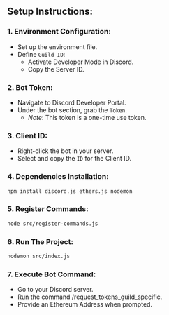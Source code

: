 ## Setup Instructions:

### 1. **Environment Configuration:**
* Set up the environment file.
* Define `Guild ID`: 
  - Activate Developer Mode in Discord.
  - Copy the Server ID.

### 2. **Bot Token:**
* Navigate to Discord Developer Portal.
* Under the bot section, grab the `Token`.
  * _Note_: This token is a one-time use token.

### 3. **Client ID:**
* Right-click the bot in your server.
* Select and copy the `ID` for the Client ID.

### 4. **Dependencies Installation:**
```bash
npm install discord.js ethers.js nodemon
```

### 5. **Register Commands:**
```bash
node src/register-commands.js
```

### 6. **Run The Project:**
```bash
nodemon src/index.js
```

### 7. **Execute Bot Command:**
* Go to your Discord server.
* Run the command /request_tokens_guild_specific.
* Provide an Ethereum Address when prompted.